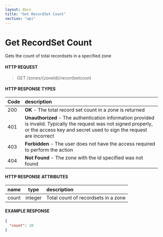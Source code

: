 ```yaml
---
layout: docs
title: "Get RecordSet Count"
section: "api"
---
```


# Get RecordSet Count

Gets the count of total recordsets in a specified zone

#### HTTP REQUEST

> GET /zones/{zoneId}/recordsetcount

#### HTTP RESPONSE TYPES

Code          | description |
 ------------ | :---------- |
200           | **OK** - The total record set count in a zone is returned |
401           | **Unauthorized** - The authentication information provided is invalid. Typically the request was not signed properly, or the access key and secret used to sign the request are incorrect |
403           | **Forbidden** - The user does not have the access required to perform the action |
404           | **Not Found** - The zone with the id specified was not found |

#### HTTP RESPONSE ATTRIBUTES

name          | type          | description |
 ------------ | ------------- | :---------- |
count         | integer       | Total count of recordsets in a zone |

#### EXAMPLE RESPONSE

```json
{
  "count": 10
}
```
